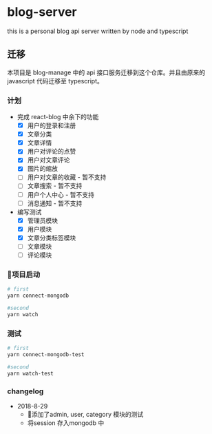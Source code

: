# blog-server
this is a personal blog api server written by node and typescript

## 迁移
本项目是 blog-manage 中的 api 接口服务迁移到这个仓库。并且由原来的 javascript 代码迁移至 typescript。

### 计划
* 完成 react-blog 中余下的功能
  - [x] 用户的登录和注册
  - [x] 文章分类
  - [x] 文章详情
  - [x] 用户对评论的点赞
  - [x] 用户对文章评论
  - [x] 图片的缩放
  - [ ] 用户对文章的收藏 - 暂不支持
  - [ ] 文章搜索 - 暂不支持
  - [ ] 用户个人中心 - 暂不支持
  - [ ] 消息通知 - 暂不支持

* 编写测试
  - [x] 管理员模块
  - [x] 用户模块
  - [x] 文章分类标签模块
  - [ ] 文章模块
  - [ ] 评论模块

### 项目启动
```bash
# first
yarn connect-mongodb

#second
yarn watch
```

### 测试
```bash
# first
yarn connect-mongodb-test

#second
yarn watch-test
```

### changelog
* 2018-8-29
    * 添加了admin, user, category 模块的测试
    * 将session 存入mongodb 中

